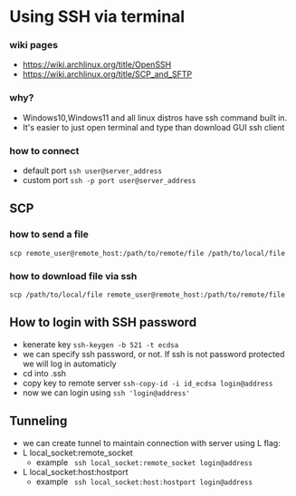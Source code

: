 # Using SSH via terminal

### wiki pages
- https://wiki.archlinux.org/title/OpenSSH
- https://wiki.archlinux.org/title/SCP_and_SFTP

### why?
- Windows10,Windows11 and all linux distros have ssh command built in. 
- It's easier to just open terminal and type than download GUI ssh client

### how to connect 
- default port
`` ssh user@server_address ``
- custom port
`` ssh -p port user@server_address ``

## SCP

### how to send a file
`` scp remote_user@remote_host:/path/to/remote/file /path/to/local/file ``

### how to download file via ssh
`` scp /path/to/local/file remote_user@remote_host:/path/to/remote/file ``


## How to login with SSH password
- kenerate key ``ssh-keygen -b 521 -t ecdsa``
- we can specify ssh password, or not. If ssh is not password protected we will log in automaticly
- cd into .ssh 
- copy key to remote server `` ssh-copy-id -i id_ecdsa login@address ``
- now we can login using ``ssh 'login@address'``


## Tunneling
- we can create tunnel to maintain connection with server using L flag:
- L local_socket:remote_socket
  - example `` ssh local_socket:remote_socket login@address``
- L local_socket:host:hostport
  - example `` ssh local_socket:host:hostport login@address``


